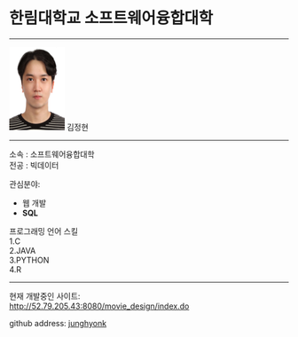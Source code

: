 # 한림대학교 소프트웨어융합대학
---
<img src=김정현.jpg height=150 width=100>   
김정현

---

소속 : 소프트웨어융합대학   
전공 : 빅데이터   

관심분야:
* 웹 개발
* **SQL**


프로그래밍 언어 스킬   
1.C   
2.JAVA   
3.PYTHON    
4.R   


-------------
현재 개발중인 사이트:  
http://52.79.205.43:8080/movie_design/index.do

github address: [junghyonk][github]   

[github]:http://github.com/junghyonk


